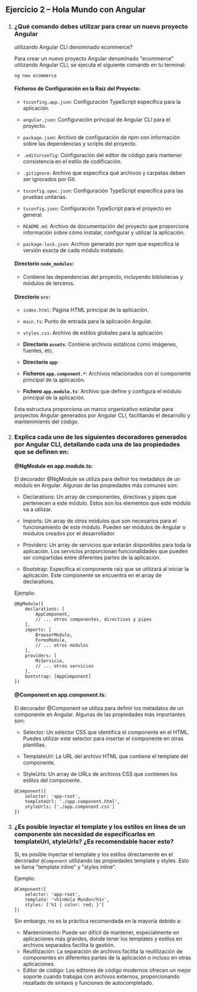 ## Ejercicio 2 – Hola Mundo con Angular

1. ### ¿Qué comando debes utilizar para crear un nuevo proyecto Angular
    utilizando Angular CLI denominado ecommerce? 

    Para crear un nuevo proyecto Angular denominado "ecommerce" utilizando Angular CLI, se ejecuta el siguiente comando en tu terminal:

    ```
    ng new ecommerce
    ```

    #### Ficheros de Configuración en la Raíz del Proyecto:

    - `tsconfing.app.json`: Configuración TypeScript específica para la aplicación.

    - `angular.json`: Configuración principal de Angular CLI para el proyecto.

    - `package.json`: Archivo de configuración de npm con información sobre las dependencias y scripts del proyecto.

    - `.editorconfig`: Configuración del editor de código para mantener consistencia en el estilo de codificación.

    - `.gitignore`: Archivo que especifica qué archivos y carpetas deben ser ignorados por Git.

    - `tsconfig.spec.json`: Configuración TypeScript específica para las pruebas unitarias.

    - `tsconfig.json`: Configuración TypeScript para el proyecto en general.

    - `README.md`: Archivo de documentación del proyecto que proporciona información sobre cómo instalar, configurar y utilizar la aplicación.

    - `package-lock.json`: Archivo generado por npm que especifica la versión exacta de cada módulo instalado.

    #### Directorio `node_modules`:

    - Contiene las dependencias del proyecto, incluyendo bibliotecas y módulos de terceros.

    #### Directorio `src`:

    - `index.html`: Página HTML principal de la aplicación.

    - `main.ts`: Punto de entrada para la aplicación Angular.

    - `styles.css`: Archivo de estilos globales para la aplicación.

    - **Directorio `assets`**: Contiene archivos estáticos como imágenes, fuentes, etc.

    - **Directorio `app`**:

    - **Ficheros `app.component.*`**: Archivos relacionados con el componente principal de la aplicación.

    - **Fichero `app.module.ts`**: Archivo que define y configura el módulo principal de la aplicación.

    Esta estructura proporciona un marco organizativo estándar para proyectos Angular generados por Angular CLI, facilitando el desarrollo y mantenimiento del código.


2. ### Explica cada uno de los siguientes decoradores generados por Angular CLI, detallando cada una de las propiedades que se definen en:

    #### @NgModule en app.module.ts:

    El decorador @NgModule se utiliza para definir los metadatos de un módulo en Angular. Algunas de las propiedades más comunes son:

    - Declarations: Un array de componentes, directivas y pipes que pertenecen a este módulo. Estos son los elementos que este módulo va a utilizar.

    - Imports: Un array de otros módulos que son necesarios para el funcionamiento de este módulo. Pueden ser módulos de Angular o módulos creados por el desarrollador.

    - Providers: Un array de servicios que estarán disponibles para toda la aplicación. Los servicios proporcionan funcionalidades que pueden ser compartidas entre diferentes partes de la aplicación.

    - Bootstrap: Especifica el componente raíz que se utilizará al iniciar la aplicación. Este componente se encuentra en el array de declarations.

    Ejemplo:

    ```
    @NgModule({ 
        declarations: [
            AppComponent,
            // ... otros componentes, directivas y pipes
        ],
        imports: [
            BrowserModule,
            FormsModule,
            // ... otros módulos
        ],
        providers: [
            MiServicio,
            // ... otros servicios
        ],
        bootstrap: [AppComponent]
    })
    ``` 

    #### @Component en app.component.ts:

    El decorador @Component se utiliza para definir los metadatos de un componente en Angular. Algunas de las propiedades más importantes son:

    - Selector: Un selector CSS que identifica el componente en el HTML. Puedes utilizar este selector para insertar el componente en otras plantillas.

    - TemplateUrl: La URL del archivo HTML que contiene el template del componente.

    - StyleUrls: Un array de URLs de archivos CSS que contienen los estilos del componente.

    ```
    @Component({ 
        selector: 'app-root',
        templateUrl: './app.component.html',
        styleUrls: ['./app.component.css']
    })
    ```

3. ### ¿Es posible inyectar el template y los estilos en línea de un componente sin necesidad de especificarlos en templateUrl, styleUrls? ¿Es recomendable hacer esto?

    Sí, es posible inyectar el template y los estilos directamente en el decorador `@Component` utilizando las propiedades template y styles. Esto se llama "template inline" y "styles inline". 

    Ejemplo:

    ```
    @Component({
        selector: 'app-root',
        template: '<h1>Hola Mundo</h1>',
        styles: ['h1 { color: red; }']
    })
    ```

    Sin embargo, no es la práctica recomendada en la mayoría debido a:

    - Mantenimiento: Puede ser difícil de mantener, especialmente en aplicaciones más grandes, donde tener los templates y estilos en archivos separados facilita la gestión.
    - Reutilización: La separación de archivos facilita la reutilización de componentes en diferentes partes de la aplicación o incluso en otras aplicaciones.
    - Editor de código: Los editores de código modernos ofrecen un mejor soporte cuando trabajas con archivos externos, proporcionando resaltado de sintaxis y funciones de autocompletado.
